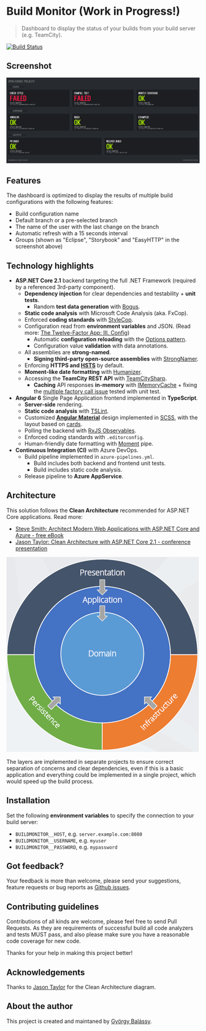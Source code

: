 # Build Monitor (Work in Progress!)

> Dashboard to display the status of your builds from your build server (e.g. TeamCity).

[![Build Status](https://dev.azure.com/balassy/BuildMonitor/_apis/build/status/BuildMonitor%20pipeline)](https://dev.azure.com/balassy/BuildMonitor/_build/latest?definitionId=1)

## Screenshot

![Build Monitor Screenshot](./docs/screenshot.png "Build Monitor Screenshot")

## Features

The dashboard is optimized to display the results of multiple build configurations with the following features:

- Build configuration name
- Default branch or a pre-selected branch
- The name of the user with the last change on the branch
- Automatic refresh with a 15 seconds interval
- Groups (shown as "Eclipse", "Storybook" and "EasyHTTP" in the screenshot above) 

## Technology highlights

- **ASP.NET Core 2.1** backend targeting the full .NET Framework (required by a referenced 3rd-party component).
  - **Dependency injection** for clear dependencies and testability + **unit tests**.
    - Random **test data generation** with [Bogus](https://github.com/bchavez/Bogus).
  - **Static code analysis** with Microsoft Code Analysis (aka. FxCop).
  - Enforced **coding standards** with [StyleCop](https://github.com/StyleCop/StyleCop).
  - Configuration read from **environment variables** and JSON. (Read more: [The Twelve-Factor App: III. Config](https://12factor.net/config))
    - Automatic **configuration reloading** with the [Options pattern](https://docs.microsoft.com/en-us/aspnet/core/fundamentals/configuration/options?view=aspnetcore-2.1).
    - Configuration value **validation** with data annotations.
  - All assemblies are **strong-named**.
    - **Signing third-party open-source assemblies** with [StrongNamer](https://github.com/dsplaisted/strongnamer).
  - Enforcing **HTTPS and [HSTS](https://en.wikipedia.org/wiki/HTTP_Strict_Transport_Security)** by default.
  - **Moment-like date formatting** with [Humanizer](https://github.com/Humanizr/Humanizer).
  - Accessing the **TeamCity REST API** with [TeamCitySharp](https://github.com/mavezeau/TeamCitySharp).
    - **Caching** API responses **in-memory** with [IMemoryCache](https://docs.microsoft.com/en-us/aspnet/core/performance/caching/memory?view=aspnetcore-2.1) + fixing the [multiple factory call issue](https://tpodolak.com/blog/2017/12/13/asp-net-core-memorycache-getorcreate-calls-factory-method-multiple-times/) tested with unit test.
- **Angular 6** Single Page Application frontend implemented in **TypeScript**.
  - **Server-side** rendering.
  - **Static code analysis** with [TSLint](https://palantir.github.io/tslint/).
  - Customized **[Angular Material](https://material.angular.io/)** design implemented in [SCSS](http://sass-lang.com/), with the layout based on [cards](https://material.angular.io/components/card/overview).
  - Polling the backend with [RxJS Observables](http://reactivex.io/rxjs/class/es6/Observable.js~Observable.html).
  - Enforced coding standards with `.editorconfig`.
  - Human-friendly date formatting with [Moment](https://momentjs.com/) pipe.
- **Continuous Integration (CI)** with Azure DevOps.
  - Build pipeline implemented in `azure-pipelines.yml`.
    - Build includes both backend and frontend unit tests.
    - Build includes static code analysis.
  - Release pipeline to **Azure AppService**.

## Architecture

This solution follows the **Clean Architecture** recommended for ASP.NET Core applications. Read more:

- [Steve Smith: Architect Modern Web Applications with ASP.NET Core and Azure - free eBook](https://docs.microsoft.com/en-us/dotnet/standard/modern-web-apps-azure-architecture/)
- [Jason Taylor: Clean Architecture with ASP.NET Core 2.1 - conference presentation](https://www.youtube.com/watch?v=_lwCVE_XgqI)

![Clean Architecture](./docs/clean-architecture.png "Clean Architecture")

The layers are implemented in separate projects to ensure correct separation of concerns and clear dependencies, even if this is a basic application and everything could be implemented in a single project, which would speed up the build process.

## Installation

Set the following **environment variables** to specify the connection to your build server:
- `BUILDMONITOR__HOST`, e.g. `server.example.com:8080`
- `BUILDMONITOR__USERNAME`, e.g. `myuser`
- `BUILDMONITOR__PASSWORD`, e.g. `mypassword`

## Got feedback?

Your feedback is more than welcome, please send your suggestions, feature requests or bug reports as [Github issues](https://github.com/balassy/BuildMonitor/issues).

## Contributing guidelines

Contributions of all kinds are welcome, please feel free to send Pull Requests. As they are requirements of successful build all code analyzers and tests MUST pass, and also please make sure you have a reasonable code coverage for new code.

Thanks for your help in making this project better!

## Acknowledgements

Thanks to [Jason Taylor](https://www.youtube.com/watch?v=_lwCVE_XgqI) for the Clean Architecture diagram.

## About the author

This project is created and maintaned by [György Balássy](https://linkedin.com/in/balassy).